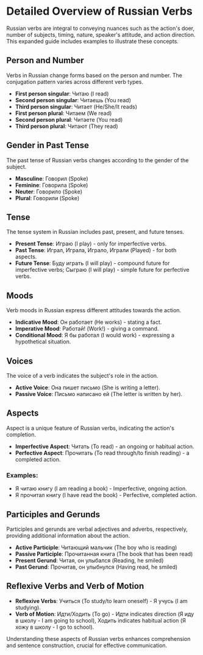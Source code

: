 # Detailed Overview of Russian Verbs

Russian verbs are integral to conveying nuances such as the action's doer, number of subjects, timing, nature, speaker's attitude, and action direction. This expanded guide includes examples to illustrate these concepts.

## Person and Number

Verbs in Russian change forms based on the person and number. The conjugation pattern varies across different verb types.

- **First person singular**: Читаю (I read)
- **Second person singular**: Читаешь (You read)
- **Third person singular**: Читает (He/She/It reads)
- **First person plural**: Читаем (We read)
- **Second person plural**: Читаете (You read)
- **Third person plural**: Читают (They read)

## Gender in Past Tense

The past tense of Russian verbs changes according to the gender of the subject.

- **Masculine**: Говорил (Spoke)
- **Feminine**: Говорила (Spoke)
- **Neuter**: Говорило (Spoke)
- **Plural**: Говорили (Spoke)

## Tense

The tense system in Russian includes past, present, and future tenses.

- **Present Tense**: Играю (I play) - only for imperfective verbs.
- **Past Tense**: Играл, Играла, Играло, Играли (Played) - for both aspects.
- **Future Tense**: Буду играть (I will play) - compound future for imperfective verbs; Сыграю (I will play) - simple future for perfective verbs.

## Moods

Verb moods in Russian express different attitudes towards the action.

- **Indicative Mood**: Он работает (He works) - stating a fact.
- **Imperative Mood**: Работай! (Work!) - giving a command.
- **Conditional Mood**: Я бы работал (I would work) - expressing a hypothetical situation.

## Voices

The voice of a verb indicates the subject's role in the action.

- **Active Voice**: Она пишет письмо (She is writing a letter).
- **Passive Voice**: Письмо написано ей (The letter is written by her).

## Aspects

Aspect is a unique feature of Russian verbs, indicating the action's completion.

- **Imperfective Aspect**: Читать (To read) - an ongoing or habitual action.
- **Perfective Aspect**: Прочитать (To read through/to finish reading) - a completed action.

### Examples:

- Я читаю книгу (I am reading a book) - Imperfective, ongoing action.
- Я прочитал книгу (I have read the book) - Perfective, completed action.

## Participles and Gerunds

Participles and gerunds are verbal adjectives and adverbs, respectively, providing additional information about the action.

- **Active Participle**: Читающий мальчик (The boy who is reading)
- **Passive Participle**: Прочитанная книга (The book that has been read)
- **Present Gerund**: Читая, он улыбался (Reading, he smiled)
- **Past Gerund**: Прочитав, он улыбнулся (Having read, he smiled)

## Reflexive Verbs and Verb of Motion

- **Reflexive Verbs**: Учиться (To study/to learn oneself) - Я учусь (I am studying).
- **Verb of Motion**: Идти/Ходить (To go) - Идти indicates direction (Я иду в школу - I am going to school), Ходить indicates habitual action (Я хожу в школу - I go to school).

Understanding these aspects of Russian verbs enhances comprehension and sentence construction, crucial for effective communication.
